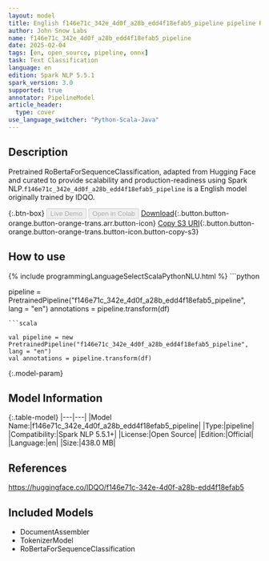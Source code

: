 ```yaml
---
layout: model
title: English f146e71c_342e_4d0f_a28b_edd4f18efab5_pipeline pipeline RoBertaForSequenceClassification from IDQO
author: John Snow Labs
name: f146e71c_342e_4d0f_a28b_edd4f18efab5_pipeline
date: 2025-02-04
tags: [en, open_source, pipeline, onnx]
task: Text Classification
language: en
edition: Spark NLP 5.5.1
spark_version: 3.0
supported: true
annotator: PipelineModel
article_header:
  type: cover
use_language_switcher: "Python-Scala-Java"
---
```


## Description

Pretrained RoBertaForSequenceClassification, adapted from Hugging Face and curated to provide scalability and production-readiness using Spark NLP.`f146e71c_342e_4d0f_a28b_edd4f18efab5_pipeline` is a English model originally trained by IDQO.

{:.btn-box}
<button class="button button-orange" disabled>Live Demo</button>
<button class="button button-orange" disabled>Open in Colab</button>
[Download](https://s3.amazonaws.com/auxdata.johnsnowlabs.com/public/models/f146e71c_342e_4d0f_a28b_edd4f18efab5_pipeline_en_5.5.1_3.0_1738691134814.zip){:.button.button-orange.button-orange-trans.arr.button-icon}
[Copy S3 URI](s3://auxdata.johnsnowlabs.com/public/models/f146e71c_342e_4d0f_a28b_edd4f18efab5_pipeline_en_5.5.1_3.0_1738691134814.zip){:.button.button-orange.button-orange-trans.button-icon.button-copy-s3}

## How to use



<div class="tabs-box" markdown="1">
{% include programmingLanguageSelectScalaPythonNLU.html %}
```python

pipeline = PretrainedPipeline("f146e71c_342e_4d0f_a28b_edd4f18efab5_pipeline", lang = "en")
annotations =  pipeline.transform(df)   

```
```scala

val pipeline = new PretrainedPipeline("f146e71c_342e_4d0f_a28b_edd4f18efab5_pipeline", lang = "en")
val annotations = pipeline.transform(df)

```
</div>

{:.model-param}
## Model Information

{:.table-model}
|---|---|
|Model Name:|f146e71c_342e_4d0f_a28b_edd4f18efab5_pipeline|
|Type:|pipeline|
|Compatibility:|Spark NLP 5.5.1+|
|License:|Open Source|
|Edition:|Official|
|Language:|en|
|Size:|438.0 MB|

## References

https://huggingface.co/IDQO/f146e71c-342e-4d0f-a28b-edd4f18efab5

## Included Models

- DocumentAssembler
- TokenizerModel
- RoBertaForSequenceClassification